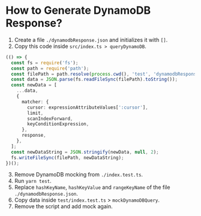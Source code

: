 # How to Generate DynamoDB Response?

1. Create a file `./dynamodbResponse.json` and initializes it with `[]`.
1. Copy this code inside `src/index.ts > queryDynamoDB`.

```ts
(() => {
  const fs = require('fs');
  const path = require('path');
  const filePath = path.resolve(process.cwd(), 'test', 'dynamodbResponse.json');
  const data = JSON.parse(fs.readFileSync(filePath).toString());
  const newData = [
    ...data,
    {
      matcher: {
        cursor: expressionAttributeValues[':cursor'],
        limit,
        scanIndexForward,
        keyConditionExpression,
      },
      response,
    },
  ];
  const newDataString = JSON.stringify(newData, null, 2);
  fs.writeFileSync(filePath, newDataString);
})();
```

3. Remove DynamoDB mocking from `./index.test.ts`.
1. Run `yarn test`.
1. Replace `hashKeyName`, `hashKeyValue` and `rangeKeyName` of the file `./dynamodbResponse.json`.
1. Copy data inside `test/index.test.ts` > `mockDynamoDBQuery`.
1. Remove the script and add mock again.
